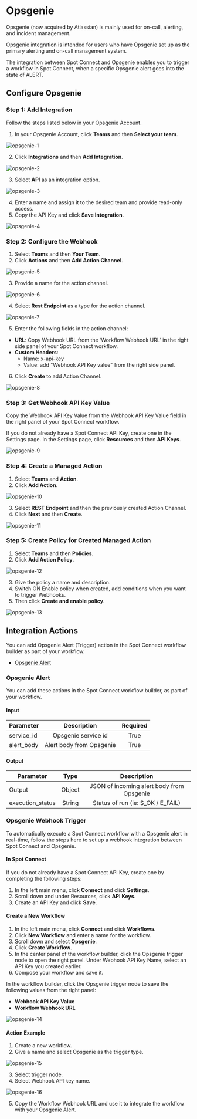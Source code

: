 # Opsgenie

Opsgenie (now acquired by Atlassian) is mainly used for on-call, alerting, and incident management. 

Opsgenie integration is intended for users who have Opsgenie set up as the primary alerting and on-call management system. 

The integration between Spot Connect and Opsgenie enables you to trigger a workflow in Spot Connect, when a specific Opsgenie alert goes into the state of ALERT. 

## Configure Opsgenie  

### Step 1: Add Integration 

Follow the steps listed below in your Opsgenie Account. 

1. In your Opsgenie Account, click **Teams** and then **Select your team**.  

![opsgenie-1](https://github.com/spotinst/help/assets/106514736/d08f7c6d-e85e-43b3-9727-7e593c9c8ab6)

2. Click **Integrations** and then **Add Integration**. 

![opsgenie-2](https://github.com/spotinst/help/assets/106514736/cd886c6b-ce13-4ec3-9333-912847bda49d)

3. Select **API** as an integration option. 

![opsgenie-3](https://github.com/spotinst/help/assets/106514736/6275e094-665c-45ff-b4d2-33de51f138c1)

4. Enter a name and assign it to the desired team and provide read-only access. 
5. Copy the API Key and click **Save Integration**. 

![opsgenie-4](https://github.com/spotinst/help/assets/106514736/05ec3982-6803-4d41-9498-876c0b04967a)

### Step 2: Configure the Webhook 

1. Select **Teams** and then **Your Team**. 
2. Click **Actions** and then **Add Action Channel**. 

![opsgenie-5](https://github.com/spotinst/help/assets/106514736/da900f6b-1d3c-4f6e-9573-312d31897715) 

3. Provide a name for the action channel. 

![opsgenie-6](https://github.com/spotinst/help/assets/106514736/55faf35c-0833-44f1-8129-3a90994ad907) 

4. Select **Rest Endpoint** as a type for the action channel. 

![opsgenie-7](https://github.com/spotinst/help/assets/106514736/1106f1d6-11a9-4ab0-b3ba-36e28609131b)

5. Enter the following fields in the action channel: 

* **URL**: Copy Webhook URL from the ‘Workflow Webhook URL’ in the right side panel of your Spot Connect workflow. 
* **Custom Headers**: 
  - Name: x-api-key 
  - Value: add "Webhook API Key value" from the right side panel. 
6. Click **Create** to add Action Channel. 

![opsgenie-8](https://github.com/spotinst/help/assets/106514736/ae0e3b6a-d3b7-4f22-aa3e-72afb41ae51e)

### Step 3: Get Webhook API Key Value 

Copy the Webhook API Key Value from the Webhook API Key Value field in the right panel of your Spot Connect workflow.  

If you do not already have a Spot Connect API Key, create one in the Settings page. In the Settings page, click **Resources** and then **API Keys**. 

![opsgenie-9](https://github.com/spotinst/help/assets/106514736/62a0eba7-2d32-46c7-adb5-982ab5785d59)

### Step 4: Create a Managed Action 

1. Select **Teams** and **Action**.  
2. Click **Add Action**. 

![opsgenie-10](https://github.com/spotinst/help/assets/106514736/a595b003-d185-475a-87f3-45373a7f55ca)

3. Select **REST Endpoint** and then the previously created Action Channel.  
4. Click **Next** and then **Create**.  

![opsgenie-11](https://github.com/spotinst/help/assets/106514736/2a25f7f7-e733-444e-aa73-bbb8576a0a92)

### Step 5: Create Policy for Created Managed Action 

1. Select **Teams** and then **Policies**. 
2. Click **Add Action Policy**.  

![opsgenie-12](https://github.com/spotinst/help/assets/106514736/083228b7-47f4-4b94-8409-701067a154bd)

3. Give the policy a name and description.  
4. Switch ON Enable policy when created, add conditions when you want to trigger Webhooks. 
5. Then click **Create and enable policy**. 

![opsgenie-13](https://github.com/spotinst/help/assets/106514736/8a78fc60-834f-4522-b4f8-4fa1e77b1f2c)

## Integration Actions  

You can add Opsgenie Alert (Trigger) action in the Spot Connect workflow builder as part of your workflow. 

* [Opsgenie Alert](spot-connect/integrations/opsgenie?id=opsgenie-alert) 

### Opsgenie Alert 

You can add these actions in the Spot Connect workflow builder, as part of your workflow. 

#### Input  

|       Parameter  |            Description        |      Required  |
|------------------|:-----------------------------:|:--------------:|
|      service_id  |     Opsgenie service id       |     True       |
|      alert_body  |     Alert body from Opsgenie  |     True       |

#### Output  

|       Parameter        |       Type  |                     Description                |
|------------------------|:-----------:|:----------------------------------------------:|
|      Output            |     Object  |     JSON of incoming alert body from Opsgenie  |
|      execution_status  |     String  |     Status of run (ie: S_OK / E_FAIL)          |

### Opsgenie Webhook Trigger 

To automatically execute a Spot Connect workflow with a Opsgenie alert in real-time, follow the steps here to set up a webhook integration between Spot Connect and Opsgenie. 

#### In Spot Connect 

If you do not already have a Spot Connect API Key, create one by completing the following steps: 

1. In the left main menu, click **Connect** and click **Settings**. 
2. Scroll down and under Resources, click **API Keys**. 
3. Create an API Key and click **Save**. 

#### Create a New Workflow 

1. In the left main menu, click **Connect** and click **Workflows**. 
2. Click **New Workflow** and enter a name for the workflow. 
3. Scroll down and select **Opsgenie**. 
4. Click **Create Workflow**. 
5. In the center panel of the workflow builder, click the Opsgenie trigger node to open the right panel. Under Webhook API Key Name, select an API Key you created earlier. 
3. Compose your workflow and save it. 

In the workflow builder, click the Opsgenie trigger node to save the following values from the right panel:  

* **Webhook API Key Value** 
* **Workflow Webhook URL** 

![opsgenie-14](https://github.com/spotinst/help/assets/106514736/da6986d3-1d99-413b-99f6-e2f448ad3ed3)

#### Action Example 

1. Create a new workflow.  
2. Give a name and select Opsgenie as the trigger type. 

![opsgenie-15](https://github.com/spotinst/help/assets/106514736/0a37b0b9-553d-4037-bf95-c15b886a0e0d)

3. Select trigger node. 
4. Select Webhook API key name. 

![opsgenie-16](https://github.com/spotinst/help/assets/106514736/8bb92ca7-bd5c-420f-a612-6e38ab59d3d5) 

5. Copy the Workflow Webhook URL and use it to integrate the workflow with your Opsgenie Alert. 

 
 

 

 
